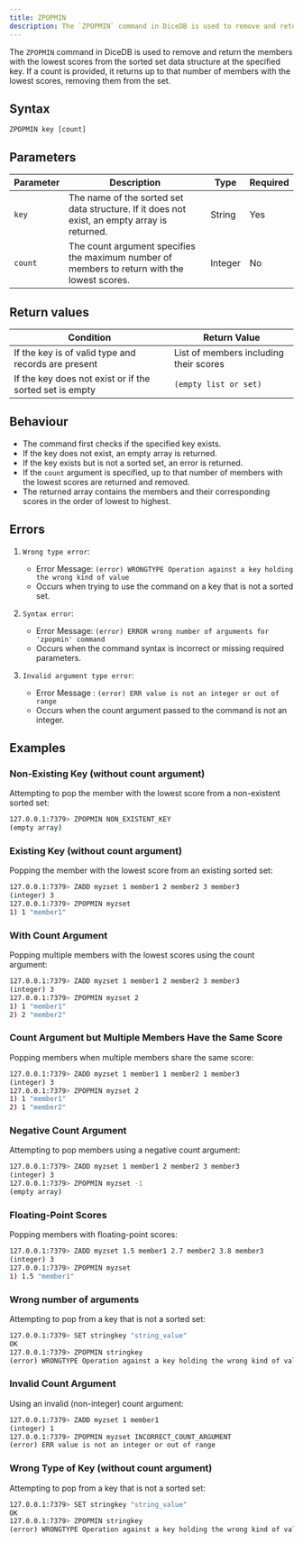 ```yaml
---
title: ZPOPMIN  
description: The `ZPOPMIN` command in DiceDB is used to remove and return the members with the lowest scores from the sorted set data structure at the specified key. If a count is provided, it returns up to that number of members with the lowest scores, removing them from the set.
---
```


The `ZPOPMIN` command in DiceDB is used to remove and return the members with the lowest scores from the sorted set data structure at the specified key. If a count is provided, it returns up to that number of members with the lowest scores, removing them from the set.

## Syntax

```
ZPOPMIN key [count]
```

## Parameters

| Parameter  | Description                                                                                  | Type    | Required |
|------------|----------------------------------------------------------------------------------------------|---------|----------|
| `key`      | The name of the sorted set data structure. If it does not exist, an empty array is returned. | String  | Yes      |
| `count`    | The count argument specifies the maximum number of members to return with the lowest scores. | Integer | No       |

## Return values

| Condition                                                | Return Value                             |
|----------------------------------------------------------|------------------------------------------|
| If the key is of valid type and records are present      | List of members including their scores   |
| If the key does not exist or if the sorted set is empty | `(empty list or set)`                     |

## Behaviour

- The command first checks if the specified key exists.
- If the key does not exist, an empty array is returned.
- If the key exists but is not a sorted set, an error is returned.
- If the `count` argument is specified, up to that number of members with the lowest scores are returned and removed.
- The returned array contains the members and their corresponding scores in the order of lowest to highest.

## Errors
1. `Wrong type error`:
    - Error Message: `(error) WRONGTYPE Operation against a key holding the wrong kind of value`
    - Occurs when trying to use the command on a key that is not a sorted set.

2. `Syntax error`:
    - Error Message: `(error) ERROR wrong number of arguments for 'zpopmin' command`
    - Occurs when the command syntax is incorrect or missing required parameters.

3. `Invalid argument type error`:
    - Error Message : `(error) ERR value is not an integer or out of range`
    - Occurs when the count argument passed to the command is not an integer.

## Examples

### Non-Existing Key (without count argument)

Attempting to pop the member with the lowest score from a non-existent sorted set:

```bash
127.0.0.1:7379> ZPOPMIN NON_EXISTENT_KEY
(empty array)
```

### Existing Key (without count argument)

Popping the member with the lowest score from an existing sorted set:

```bash
127.0.0.1:7379> ZADD myzset 1 member1 2 member2 3 member3
(integer) 3
127.0.0.1:7379> ZPOPMIN myzset
1) 1 "member1"
```

### With Count Argument

Popping multiple members with the lowest scores using the count argument:

```bash
127.0.0.1:7379> ZADD myzset 1 member1 2 member2 3 member3
(integer) 3
127.0.0.1:7379> ZPOPMIN myzset 2
1) 1 "member1"
2) 2 "member2"
```

### Count Argument but Multiple Members Have the Same Score

Popping members when multiple members share the same score:

```bash
127.0.0.1:7379> ZADD myzset 1 member1 1 member2 1 member3
(integer) 3
127.0.0.1:7379> ZPOPMIN myzset 2
1) 1 "member1"
2) 1 "member2"
```

### Negative Count Argument

Attempting to pop members using a negative count argument:

```bash
127.0.0.1:7379> ZADD myzset 1 member1 2 member2 3 member3
(integer) 3
127.0.0.1:7379> ZPOPMIN myzset -1
(empty array)
```

### Floating-Point Scores

Popping members with floating-point scores:

```bash
127.0.0.1:7379> ZADD myzset 1.5 member1 2.7 member2 3.8 member3
(integer) 3
127.0.0.1:7379> ZPOPMIN myzset
1) 1.5 "member1"
```

### Wrong number of arguments

Attempting to pop from a key that is not a sorted set:

```bash
127.0.0.1:7379> SET stringkey "string_value"
OK
127.0.0.1:7379> ZPOPMIN stringkey
(error) WRONGTYPE Operation against a key holding the wrong kind of value
```

### Invalid Count Argument

Using an invalid (non-integer) count argument:

```bash
127.0.0.1:7379> ZADD myzset 1 member1
(integer) 1
127.0.0.1:7379> ZPOPMIN myzset INCORRECT_COUNT_ARGUMENT
(error) ERR value is not an integer or out of range
```

### Wrong Type of Key (without count argument)

Attempting to pop from a key that is not a sorted set:

```bash
127.0.0.1:7379> SET stringkey "string_value"
OK
127.0.0.1:7379> ZPOPMIN stringkey
(error) WRONGTYPE Operation against a key holding the wrong kind of value
```